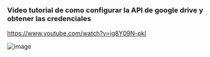 ### Video tutorial de como configurar la API de google drive y obtener las credenciales
https://www.youtube.com/watch?v=ig8Y09N-pkI

![image](https://github.com/user-attachments/assets/117df5a2-e1a7-4de9-9daa-8de0fcf3986a)
